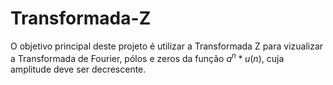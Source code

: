 # Transformada-Z

O objetivo principal deste projeto é utilizar a Transformada Z para vizualizar a Transformada de Fourier, pólos e zeros da função $a^n * u(n)$, cuja amplitude deve ser decrescente. 
